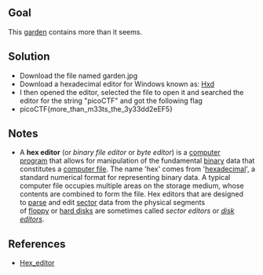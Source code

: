 ## Goal

This [garden](https://jupiter.challenges.picoctf.org/static/4153422e18d40363e7ffc7e15a108683/garden.jpg) contains more than it seems.
## Solution

+ Download the file named garden.jpg
+ Download a hexadecimal editor for Windows known as: [Hxd](https://mh-nexus.de/en/hxd/)
+ I then opened the editor, selected the file to open it and searched the editor for the string "picoCTF" and got the following flag
+ picoCTF{more_than_m33ts_the_3y33dd2eEF5}

## Notes

+ A **hex editor** (or _binary file editor_ or _byte editor_) is a [computer program](https://en.wikipedia.org/wiki/Computer_program "Computer program") that allows for manipulation of the fundamental [binary](https://en.wikipedia.org/wiki/Binary_file "Binary file") data that constitutes a [computer file](https://en.wikipedia.org/wiki/Computer_file "Computer file"). The name 'hex' comes from '[hexadecimal](https://en.wikipedia.org/wiki/Hexadecimal "Hexadecimal")', a standard numerical format for representing binary data. A typical computer file occupies multiple areas on the storage medium, whose contents are combined to form the file. Hex editors that are designed to [parse](https://en.wikipedia.org/wiki/Parse "Parse") and edit [sector](https://en.wikipedia.org/wiki/Disk_sector "Disk sector") data from the physical segments of [floppy](https://en.wikipedia.org/wiki/Floppy_disk "Floppy disk") or [hard disks](https://en.wikipedia.org/wiki/Hard_disk "Hard disk") are sometimes called _sector editors_ or _[disk editors](https://en.wikipedia.org/wiki/Disk_editor "Disk editor")_.
## References

+ [Hex_editor](https://en.wikipedia.org/wiki/Hex_editor)